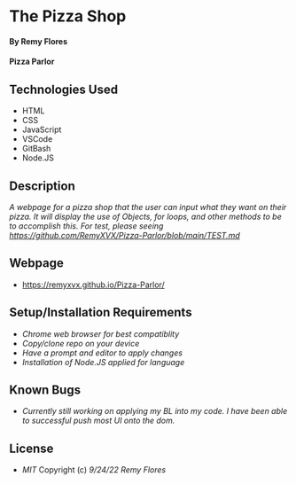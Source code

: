 # The Pizza Shop

#### By Remy Flores

#### Pizza Parlor

## Technologies Used
* HTML
* CSS
* JavaScript
* VSCode
* GitBash
* Node.JS

## Description
_A webpage for a pizza shop that the user can input what they want on their pizza. It will display the use of Objects, for loops, and other methods to be to accomplish this. For test, please seeing https://github.com/RemyXVX/Pizza-Parlor/blob/main/TEST.md_

## Webpage
* https://remyxvx.github.io/Pizza-Parlor/

## Setup/Installation Requirements
* _Chrome web browser for best compatiblity_
* _Copy/clone repo on your device_
* _Have a prompt and editor to apply changes_
* _Installation of Node.JS applied for language_

## Known Bugs
* _Currently still working on applying my BL into my code. I have been able to successful push most UI onto the dom._

## License
* _MIT_
Copyright (c) _9/24/22_ _Remy Flores_